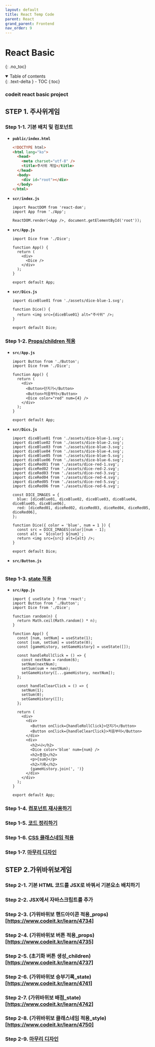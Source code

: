 ```yaml
---
layout: default
title: React Temp Code
parent: React
grand_parent: Frontend
nav_order: 9
---
```


# React Basic
{: .no_toc}

<details open markdown="block">
  <summary>
    Table of contents
  </summary>
  {: .text-delta }
- TOC
{:toc}
</details>
<!------------------------------------ STEP ------------------------------------>

### codeit react basic project

## STEP 1. 주사위게임

### Step 1-1. 기본 배치 및 컴포넌트

* **`public/index.html`**

  ```html
  <!DOCTYPE html>
  <html lang="ko">
    <head>
      <meta charset="utf-8" />
      <title>주사위 게임</title>
    </head>
    <body>
      <div id="root"></div>
    </body>
  </html>
  ```

* **`scr/index.js`**

  ```react
  import ReactDOM from 'react-dom';
  import App from './App';

  ReactDOM.render(<App />, document.getElementById('root'));
  ```

* **`src/App.js`**

  ```react
  import Dice from './Dice';

  function App() {
    return (
      <div>
        <Dice />
      </div>
    );
  }

  export default App;
  ```

* **`scr/Dics.js`**

  ```react
  import diceBlue01 from './assets/dice-blue-1.svg';
  
  function Dice() {
    return <img src={diceBlue01} alt="주사위" />;
  }
  
  export default Dice;
  ```

### Step 1-2. [Props/children 적용](https://www.codeit.kr/learn/4736)

* **`src/App.js`**

  ```react
  import Button from './Button';
  import Dice from './Dice';

  function App() {
    return (
      <div>
        <Button>던지기</Button>
        <Button>처음부터</Button>
        <Dice color="red" num={4} />
      </div>
    );
  }

  export default App;
  ```

* **`scr/Dics.js`**

  ```react
  import diceBlue01 from './assets/dice-blue-1.svg';
  import diceBlue02 from './assets/dice-blue-2.svg';
  import diceBlue03 from './assets/dice-blue-3.svg';
  import diceBlue04 from './assets/dice-blue-4.svg';
  import diceBlue05 from './assets/dice-blue-5.svg';
  import diceBlue06 from './assets/dice-blue-6.svg';
  import diceRed01 from './assets/dice-red-1.svg';
  import diceRed02 from './assets/dice-red-2.svg';
  import diceRed03 from './assets/dice-red-3.svg';
  import diceRed04 from './assets/dice-red-4.svg';
  import diceRed05 from './assets/dice-red-5.svg';
  import diceRed06 from './assets/dice-red-6.svg';

  const DICE_IMAGES = {
    blue: [diceBlue01, diceBlue02, diceBlue03, diceBlue04, diceBlue05, diceBlue06],
    red: [diceRed01, diceRed02, diceRed03, diceRed04, diceRed05, diceRed06],
  };

  function Dice({ color = 'blue', num = 1 }) {
    const src = DICE_IMAGES[color][num - 1];
    const alt = `${color} ${num}`;
    return <img src={src} alt={alt} />;
  }

  export default Dice;
  ```

* **`src/Button.js`**

  ```react
  
  ```

### Step 1-3. [state 적용](https://www.codeit.kr/learn/4740)

* **`src/App.js`**
  ```react
  import { useState } from 'react';
  import Button from './Button';
  import Dice from './Dice';
  
  function random(n) {
    return Math.ceil(Math.random() * n);
  }
  
  function App() {
    const [num, setNum] = useState(1);
    const [sum, setSum] = useState(0);
    const [gameHistory, setGameHistory] = useState([]);
  
    const handleRollClick = () => {
      const nextNum = random(6);
      setNum(nextNum);
      setSum(sum + nextNum);
      setGameHistory([...gameHistory, nextNum]);
    };
  
    const handleClearClick = () => {
      setNum(1);
      setSum(0);
      setGameHistory([]);
    };
  
    return (
      <div>
        <div>
          <Button onClick={handleRollClick}>던지기</Button>
          <Button onClick={handleClearClick}>처음부터</Button>
        </div>
        <div>
          <h2>나</h2>
          <Dice color='blue' num={num} />
          <h2>총점</h2>
          <p>{sum}</p>
          <h2>기록</h2>
          {gameHistory.join(', ')}
        </div>
      </div>
    );
  }
  
  export default App;
  ```


### Step 1-4. [컴포넌트 재사용하기](https://www.codeit.kr/learn/4744)

### Step 1-5. [코드 정리하기](https://www.codeit.kr/learn/4745)

### Step 1-6. [CSS 클래스네임 적용](https://www.codeit.kr/learn/4749)

### Step 1-7. [마무리 디자인](https://www.codeit.kr/learn/4658)













<!------------------------------------ STEP ------------------------------------>

## STEP 2.가위바위보게임

### Step 2-1. 기본 HTML 코드를 JSX로 바꿔서 기본요소 배치하기

### Step 2-2. JSX에서 자바스크립트를 추가

### Step 2-3. (가위바위보 핸드아이콘 적용_props)[https://www.codeit.kr/learn/4734]

### Step 2-4. (가위바위보 버튼 적용_props)[https://www.codeit.kr/learn/4735]

### Step 2-5. (초기화 버튼 생성_children)[https://www.codeit.kr/learn/4737]

### Step 2-6. (가위바위보 승부기록_state)[https://www.codeit.kr/learn/4741]

### Step 2-7. (가위바위보 배점_state)[https://www.codeit.kr/learn/4742]

### Step 2-8. (가위바위보 클래스네임 적용_style)[https://www.codeit.kr/learn/4750]

### Step 2-9. [마무리 디자인](https://www.codeit.kr/learn/4658)